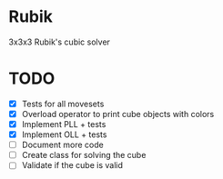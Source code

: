# Rubik
3x3x3 Rubik's cubic solver

# TODO
- [x] Tests for all movesets
- [x] Overload operator to print cube objects with colors
- [x] Implement PLL + tests
- [x] Implement OLL + tests
- [ ] Document more code
- [ ] Create class for solving the cube
- [ ] Validate if the cube is valid
